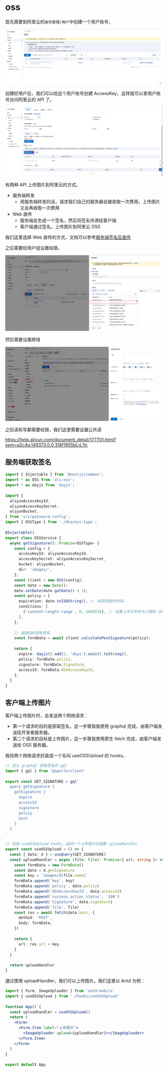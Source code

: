 # oss

首先需要到阿里云的`身份管理/用户`中创建一个用户账号，

![](./assets/oss1.png)

创建好用户后，我们可以给这个用户账号创建 AccessKey，这样就可以拿用户账号访问阿里云的 API 了。

![](./assets/oss2.png)

有两种 API 上传图片到阿里云的方式。

- 服务端转发
  - 用服务端转发的话，请求我们自己的服务器会被收取一次费用，上传图片又会再收取一次费用
- Web 直传
  - 服务端会生成一个签名，然后将签名传递给客户端
  - 客户端通过签名，上传图片到阿里云 OSS

我们这里选择 Web 直传的方式，文档可以参考[服务端签名后直传](https://help.aliyun.com/document_detail/31926.html)

之后需要给用户组设置权限。

![](./assets/oss3.png)

然后需要设置跨域

![](./assets/oss4.png)

之后读和写都需要权限，我们这里需要设置公共读

https://help.aliyun.com/document_detail/177701.html?spm=a2c4g.149373.0.0.318f1955bLrLYc

## 服务端获取签名

```ts
import { Injectable } from '@nestjs/common';
import * as OSS from 'ali-oss';
import * as dayjs from 'dayjs';

import {
  aliyunAccessKeyId,
  aliyunAccessKeySecret,
  aliyunBucket,
} from 'src/password.config';
import { OSSType } from './dto/oss.type';

@Injectable()
export class OSSService {
  async getSignature(): Promise<OSSType> {
    const config = {
      accessKeyId: aliyunAccessKeyId,
      accessKeySecret: aliyunAccessKeySecret,
      bucket: aliyunBucket,
      dir: 'images/',
    };
    const client = new OSS(config);
    const date = new Date();
    date.setDate(date.getDate() + 1);
    const policy = {
      expiration: date.toISOString(), // 请求的超时时间。
      conditions: [
        ['content-length-range', 0, 1048576], // 设置上传文件的大小限制 1MB
      ],
    };

    // 调用SDK获取签名
    const formData = await client.calculatePostSignature(policy);

    return {
      expire: dayjs().add(1, 'days').unix().toString(),
      policy: formData.policy,
      signature: formData.Signature,
      accessId: formData.OSSAccessKeyId,
    };
  }
}
```

## 客户端上传图片

客户端上传图片时，会发送两个网络请求：

- 第一个请求的目的是获取签名，这一步骤我我使用 graphql 完成，由客户端发送给开发者服务器。
- 第二个请求的目标是上传图片，这一步骤我使用原生 fetch 完成，由客户端发送给 OSS 服务器。

我将两个网络请求封装成一个名叫 useOSSUpload 的 hooks。

```ts
// 定义 graphql 获取签名的 gql
import { gql } from '@apollo/client'

export const GET_SIGNATURE = gql`
  query getSignature {
    getSignature {
      expire
      accessId
      signature
      policy
      host
    }
  }
`
```

```ts
// 封装 useOSSUpload hooks，返回一个上传图片的函数 uploadHandler
export const useOSSUpload = () => {
  const { data: d } = useQuery(GET_SIGNATURE)
  const uploadHandler = async (file: File): Promise<{ url: string }> => {
    const formData = new FormData()
    const data = d.getSignature
    const key = `images/${file.name}`
    formData.append('key', key)
    formData.append('policy', data.policy)
    formData.append('OSSAccessKeyId', data.accessId)
    formData.append('success_action_status', '200')
    formData.append('Signature', data.signature)
    formData.append('file', file)
    const res = await fetch(data.host, {
      method: 'POST',
      body: formData,
    })

    return {
      url: res.url + key,
    }
  }

  return uploadHandler
}
```

通过使用 uploadHandler，我们可以上传图片。我们这里以 Antd 为例：

```jsx
import { Form, ImageUploader } from 'antd-mobile'
import { useOSSUpload } from './hooks/useOSSUpload'

function App() {
  const uploadhandler = useOSSUpload()
  return (
    <Form>
      <Form.Item label="上传图片">
        <ImageUploader upload={uploadhandler}></ImageUploader>
      </Form.Item>
    </Form>
  )
}

export default App
```